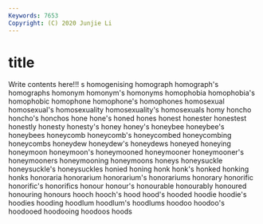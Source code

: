 ```yaml
---
Keywords: 7653
Copyright: (C) 2020 Junjie Li
---
```


# title

Write contents here!!!
s 
homogenising 
homograph 
homograph's 
homographs 
homonym 
homonym's
homonyms 
homophobia 
homophobia's 
homophobic 
homophone 
homophone's 
homophones 
homosexual 
homosexual's 
homosexuality
homosexuality's 
homosexuals 
homy 
honcho 
honcho's 
honchos 
hone 
hone's 
honed 
hones
honest 
honester 
honestest 
honestly 
honesty 
honesty's 
honey 
honey's 
honeybee 
honeybee's
honeybees 
honeycomb 
honeycomb's 
honeycombed 
honeycombing 
honeycombs 
honeydew 
honeydew's 
honeydews 
honeyed
honeying 
honeymoon 
honeymoon's 
honeymooned 
honeymooner 
honeymooner's 
honeymooners 
honeymooning 
honeymoons 
honeys
honeysuckle 
honeysuckle's 
honeysuckles 
honied 
honing 
honk 
honk's 
honked 
honking 
honks
honoraria 
honorarium 
honorarium's 
honorariums 
honorary 
honorific 
honorific's 
honorifics 
honour 
honour's
honourable 
honourably 
honoured 
honouring 
honours 
hooch 
hooch's 
hood 
hood's 
hooded
hoodie 
hoodie's 
hoodies 
hooding 
hoodlum 
hoodlum's 
hoodlums 
hoodoo 
hoodoo's 
hoodooed
hoodooing 
hoodoos 
hoods 
